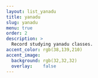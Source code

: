 ```yaml
---
layout: list_yanadu
title: yanadu
slug: yanadu
menu: true
order: 2
description: >
  Record studying yanadu classes.
accent_color: rgb(38,139,210)
accent_image:
  background: rgb(32,32,32)
  overlay:    false
---
```

